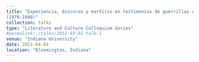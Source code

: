 ```yaml
---
title: "Experiencia, discurso y martirio en testimonios de guerrillas en Centroamérica 
(1970-1990)"
collection: talks
type: "Literature and Culture Colloquium Series"
#permalink: /talks/2012-03-01-talk-1
venue: "Indiana University"
date: 2021-04-01
location: "Bloomington, Indiana"
---
```


